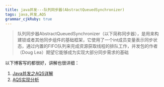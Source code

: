```yaml
---
title: java并发---队列同步器(AbstractQueuedSynchronizer) 
tags: java,并发,AQS
grammar_cjkRuby: true
---
```


> 队列同步器AbstractQueuedSynchronizer（以下简称同步器），是用来构建锁或者其他同步组件的基础框架，它使用了一个int成员变量表示同步状态，通过内置的FIFO队列来完成资源获取线程的排队工作，并发包的作者（Doug Lea）期望它能够成为实现大部分同步需求的基础

以下博客写的都很好，讲解也很详细：

 1. [Java并发之AQS详解][1]
 2. [AQS实现分析][2]

  [1]: https://www.cnblogs.com/waterystone/p/4920797.html
  [2]: https://blog.csdn.net/fjse51/article/details/54694714